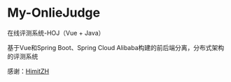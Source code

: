 # My-OnlieJudge
在线评测系统-HOJ（Vue + Java）

基于Vue和Spring Boot、Spring Cloud Alibaba构建的前后端分离，分布式架构的评测系统



感谢：[HimitZH](https://github.com/HimitZH/HOJ)
